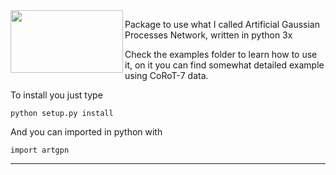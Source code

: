 
<img align="left" width="180" height="100" src="https://i.imgur.com/NTzmBw8.png">


Package to use what I called Artificial Gaussian Processes Network, written in python 3x


Check the examples folder to learn how to use it, on it you can find somewhat detailed example using CoRoT-7 data.


To install you just type

    python setup.py install


And you can imported in python with

    import artgpn



-------------------------


